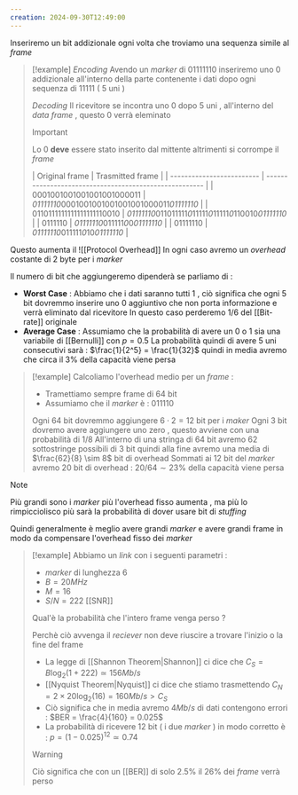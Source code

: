 ```yaml
---
creation: 2024-09-30T12:49:00
---
```

Inseriremo un bit addizionale ogni volta che troviamo una sequenza simile al *frame* 

>[!example]
>*Encoding* 
>Avendo un *marker* di 01111110 inseriremo uno 0 addizionale all'interno della parte contenente i dati dopo ogni sequenza di 11111 ( 5 uni )  
>
>*Decoding*
>Il ricevitore se incontra uno 0 dopo 5 uni , all'interno del *data frame* , questo 0 verrà eleminato
>>[!important] 
>>Lo 0 **deve** essere stato inserito dal mittente altrimenti si corrompe il *frame*
>
>| Original frame            | Trasmitted frame                                       |
| ------------------------- | ------------------------------------------------------ |
| 0001001001001001001000011 | *01111110*0001001001001001001000011*01111110*          |
| 0110111111111111111110010 | *01111110*011011111*0*11111*0*11111*0*110010*01111110* |
| 0111110                   | *01111110*011111*0*0*01111110*                         |
| 01111110                  | *01111110*011111*0*10*01111110*                        |

Questo aumenta il ![[Protocol Overhead]] 
In ogni caso avremo un *overhead* costante di 2 byte per i *marker*

Il numero di bit che aggiungeremo dipenderà se parliamo di : 
+ **Worst Case** :
	Abbiamo che i dati saranno tutti 1 , ciò significa che ogni 5 bit dovremmo inserire uno 0 aggiuntivo che non porta informazione e verrà eliminato dal ricevitore 
	In questo caso perderemo $1/6$ del [[Bit-rate]] originale
+ **Average Case** :
	Assumiamo che la probabilità di avere un 0 o 1 sia una variabile di [[Bernulli]] con $p=0.5$ 
	La probabilità quindi di avere 5 uni consecutivi sarà : $\frac{1}{2^5} = \frac{1}{32}$ quindi in media avremo che circa il $3\%$ della capacità viene persa 

>[!example] 
>Calcoliamo l'overhead medio per un *frame* :
>+ Tramettiamo sempre frame di 64 bit
>+ Assumiamo che il *marker* è : 011110
>
>Ogni 64 bit dovremmo aggiungere $6 \cdot 2 = 12$ bit per i *maker*
>Ogni 3 bit dovremo avere aggiungere uno zero , questo avviene con una probabilità di $1/8$
>All'interno di una stringa di 64 bit avremo 62 sottostringe possibili di 3 bit quindi alla fine avremo una media di $\frac{62}{8} \sim 8$ bit di overhead 
>Sommati ai 12 bit del *marker* avremo 20 bit di overhead : $20/64 \sim 23\%$ della capacità viene persa
>

>[!note] 
>Più grandi sono i *marker* più l'overhead fisso aumenta , ma più lo rimpicciolisco più sarà la probabilità di dover usare bit di *stuffing* 
>
>Quindi generalmente è meglio avere grandi *marker* e avere grandi frame in modo da compensare l'overhead fisso dei *marker* 

>[!example] 
>Abbiamo un *link* con i seguenti parametri : 
>+ *marker* di lunghezza 6
>+ $B = 20MHz$
>+ $M = 16$
>+ $S/N = 222$ [[SNR]] 
>  
>Qual'è la probabilità che l'intero frame venga perso ?
>
>Perchè ciò avvenga il *reciever* non deve riuscire a trovare l'inizio o la fine del frame 
>
>+ La legge di [[Shannon Theorem|Shannon]] ci dice che $C_S = B \log_2(1+222) \simeq 156 Mb/s$
>+ [[Nyquist Theorem|Nyquist]] ci dice che stiamo trasmettendo $C_N = 2 \times 20 \log_2(16) = 160 Mb/s > C_S$
>+ Ciò significa che in media avremo $4 Mb/s$ di dati contengono errori : $BER = \frac{4}{160} = 0.025$ 
>+ La probabilità di ricevere 12 bit ( i due *marker* ) in modo corretto è : $p = (1-0.025)^12 \simeq 0.74$ 
>>[!warning] 
>>Ciò significa che con un [[BER]] di solo 2.5% il 26% dei *frame* verrà perso 


 